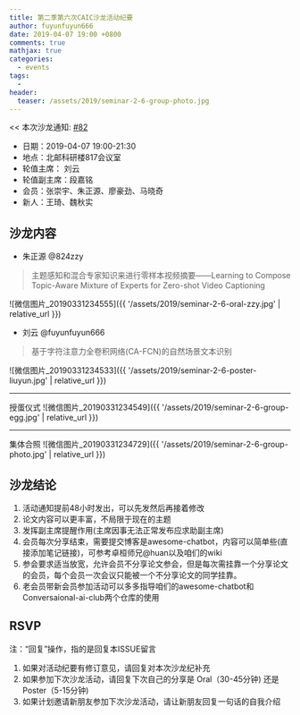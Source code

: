 ```yaml
---
title: 第二季第六次CAIC沙龙活动纪要
author: fuyunfuyun666
date: 2019-04-07 19:00 +0800
comments: true
mathjax: true
categories: 
  - events
tags:
  - 
header:
  teaser: /assets/2019/seminar-2-6-group-photo.jpg
---
```


<< 本次沙龙通知: [#82](https://github.com/BUPT/ai-ml.club/issues/82)

- 日期：2019-04-07 19:00-21:30
- 地点：北邮科研楼817会议室
- 轮值主席： 刘云 
- 轮值副主席：段嘉铭
- 会员：张崇宇、朱正源、廖豪劲、马晓奇
- 新人：王琦、魏秋实


## 沙龙内容


- 朱正源  @824zzy 
> 主题感知和混合专家知识来进行零样本视频摘要——Learning to Compose Topic-Aware Mixture of Experts for Zero-shot Video Captioning

![微信图片_20190331234555]({{ '/assets/2019/seminar-2-6-oral-zzy.jpg' | relative_url }})

- 刘云 @fuyunfuyun666 
> 基于字符注意力全卷积网络(CA-FCN)的自然场景文本识别

![微信图片_20190331234533]({{ '/assets/2019/seminar-2-6-poster-liuyun.jpg' | relative_url }})

----
授蛋仪式
![微信图片_20190331234549]({{ '/assets/2019/seminar-2-6-group-egg.jpg' | relative_url }})

----
集体合照
![微信图片_20190331234729]({{ '/assets/2019/seminar-2-6-group-photo.jpg' | relative_url }})


## 沙龙结论
1. 活动通知提前48小时发出，可以先发然后再接着修改
2. 论文内容可以更丰富，不局限于现在的主题
3. 发挥副主席提醒作用(主席因事无法正常发布应求助副主席)
4. 会员每次分享结束，需要提交博客是awesome-chatbot，内容可以简单些(直接添加笔记链接)，可参考卓桓师兄@huan以及咱们的wiki
5. 参会要求适当放宽，允许会员不分享论文参会，但是每次需挂靠一个分享论文的会员，每个会员一次会议只能被一个不分享论文的同学挂靠。
6. 老会员带新会员参加活动可以多多指导咱们的awesome-chatbot和Conversaional-ai-club两个仓库的使用

## RSVP

注：“回复”操作，指的是回复本ISSUE留言

1. 如果对活动纪要有修订意见，请回复对本次沙龙纪补充
2. 如果参加下次沙龙活动，请回复下次自己的分享是 Oral（30-45分钟) 还是Poster（5-15分钟)
3. 如果计划邀请新朋友参加下次沙龙活动，请让新朋友回复一句话的自我介绍



